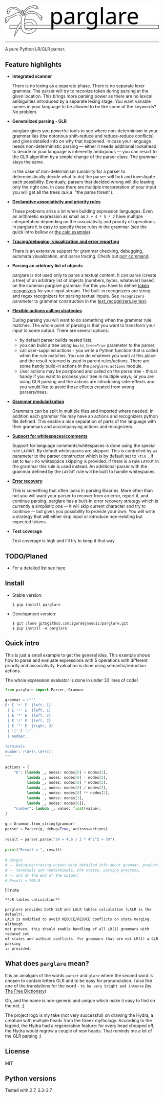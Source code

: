 ![parglare logo](images/parglare-logo.svg)

---

A pure Python LR/GLR parser.


## Feature highlights

* **Integrated scanner**

    There is no lexing as a separate phase. There is no separate lexer grammar.
    The parser will try to reconize token during parsing at the given location.
    This brings more parsing power as there are no lexical ambiguities
    introduced by a separate lexing stage. You want variable names in your
    language to be allowed to be like some of the keywords? No problem.

* **Generalized parsing - GLR**

    parglare gives you powerful tools to see where non-determinism in your
    grammar lies (the notorious shift-reduce and reduce-reduce conflicts) and
    gives detailed info on why that happened. In case your language needs
    non-deterministic parsing — either it needs additional lookahead to decide
    or your language is inherently ambiguous — you can resort to the GLR
    algorithm by a simple change of the parser class. The grammar stays the
    same.

    In the case of non-determinism (unability for a parser to deterministically
    decide what to do) the parser will fork and investigate each possibility.
    Eventualy, parsers that decided wrong will die leaving only the right one.
    In case there are multiple interpretation of your input you will get all the
    trees (a.k.a. "the parse forest").

* [**Declarative associativity and priority rules**](./disambiguation.md)

    These problems arise a lot when building expression languages. Even an
    arithmetic expression as small as `3 + 4 * 5 * 2` have multiple
    interpretation depending on the associativity and priority of operations. In
    parglare it is easy to specify these rules in the grammar (see the quick
    intro bellow or [the calc
    example](https://github.com/igordejanovic/parglare/blob/master/examples/calc/calc.py)).

* [**Tracing/debuging, visualization and error reporting**](./debugging.md)

    There is an extensive support for grammar checking, debugging, automata
    visualization, and parse tracing. Check out [pglr command](./pglr.md).

* **Parsing an arbitrary list of objects**

    parglare is not used only to parse a textual content. It can parse (create
    a tree) of an arbitrary list of objects (numbers, bytes, whatever) based on
    the common parglare grammar. For this you have to
    define [token recognizers](./recognizers.md) for your input stream. The
    built-in recognizers are string and regex recognizers for parsing textual
    inputs. See `recognizers` parameter to grammar construction in
    the [test_recognizers.py test](https://github.com/igordejanovic/parglare/blob/master/tests/func/test_recognizers.py).

* [**Flexible actions calling strategies**](./actions.md)

    During parsing you will want to do something when the grammar rule matches.
    The whole point of parsing is that you want to transform your input to some
    output. There are several options:

    - by default parser builds nested lists;
    - you can build a tree using `build_tree=True` parameter to the parser;
    - call user-supplied actions - you write a Python function that is called
      when the rule matches. You can do whatever you want at this place and the
      result returned is used in parent rules/actions. There are some handy
      build-in actions in the `parglare.actions` module.
    - User actions may be postponed and called on the parse tree - this is handy
      if you want to process your tree in multiple ways, or you are using GLR
      parsing and the actions are introducing side-effects and you would like to
      avoid those effects created from wrong parsers/trees.

* [**Grammar modularization**](./grammar_modularization.md)

    Grammars can be split in multiple files and imported where needed. In
    addition each grammar file may have an actions and recognizers python file
    defined. This enable a nice separation of parts of the language with their
    grammars and accompanying actions and recognizers.

* [**Support for whitespaces/comments**](./grammar_language.md#handling-whitespaces-and-comments-in-your-language)

    Support for language comments/whitespaces is done using the special rule
    `LAYOUT`. By default whitespaces are skipped. This is controlled by `ws`
    parameter to the parser constructor which is by default set to `\t\n `. If
    set to `None` no whitespace skipping is provided. If there is a rule
    `LAYOUT` in the grammar this rule is used instead. An additional parser with
    the grammar defined by the `LAYOUT` rule will be built to handle whitespaces.

* [**Error recovery**](./handling_errors.md#error-recovery)

    This is something that often lacks in parsing libraries. More often than not
    you will want your parser to recover from an error, report it, and continue
    parsing. parglare has a built-in error recovery strategy which is currently
    a simplistic one -- it will skip current character and try to continue --
    but gives you possibility to provide your own. You will write a strategy
    that will either skip input or introduce non-existing but expected tokens.

* **Test coverage**

    Test coverage is high and I'll try to keep it that way.


## TODO/Planed

* For a detailed list see [here](https://github.com/igordejanovic/parglare/issues?q=is%3Aissue+is%3Aopen+label%3Aenhancement)


## Install

- Stable version:

    ```
    $ pip install parglare
    ```

- Development version:

    ```
    $ git clone git@github.com:igordejanovic/parglare.git
    $ pip install -e parglare
    ```


## Quick intro

This is just a small example to get the general idea. This example shows how to
parse and evaluate expressions with 5 operations with different priority and
associativity. Evaluation is done using semantic/reduction actions.

The whole expression evaluator is done in under 30 lines of code!

```python
from parglare import Parser, Grammar

grammar = r"""
E: E '+' E  {left, 1}
 | E '-' E  {left, 1}
 | E '*' E  {left, 2}
 | E '/' E  {left, 2}
 | E '^' E  {right, 3}
 | '(' E ')'
 | number;

terminals
number: /\d+(\.\d+)?/;
"""

actions = {
    "E": [lambda _, nodes: nodes[0] + nodes[2],
          lambda _, nodes: nodes[0] - nodes[2],
          lambda _, nodes: nodes[0] * nodes[2],
          lambda _, nodes: nodes[0] / nodes[2],
          lambda _, nodes: nodes[0] ** nodes[2],
          lambda _, nodes: nodes[1],
          lambda _, nodes: nodes[0]],
    "number": lambda _, value: float(value),
}

g = Grammar.from_string(grammar)
parser = Parser(g, debug=True, actions=actions)

result = parser.parse("34 + 4.6 / 2 * 4^2^2 + 78")

print("Result = ", result)

# Output
# -- Debuging/tracing output with detailed info about grammar, productions,
# -- terminals and nonterminals, DFA states, parsing progress,
# -- and at the end of the output:
# Result = 700.8
```


!!! note

    **LR tables calculation**

    parglare provides both SLR and LALR tables calculation (LALR is the default).
    LALR is modified to avoid REDUCE/REDUCE conflicts on state merging. Although
    not proven, this should enable handling of all LR(1) grammars with reduced set
    of states and without conflicts. For grammars that are not LR(1) a GLR parsing
    is provided.


## What does `parglare` mean?

It is an amalgam of the words `parser` and `glare` where the second word is
chosen to contain letters GLR and to be easy for pronunciation. I also like one
of the translations for the word - `to be very bright and intense`
(by [The Free Dictionary](http://www.thefreedictionary.com/glare))

Oh, and the name is non-generic and unique which make it easy to find on the
net. ;)

The project logo is my take (not very successful) on drawing the Hydra, a
creature with multiple heads from the Greek mythology. According to the legend,
the Hydra had a regeneration feature: for every head chopped off, the Hydra
would regrow a couple of new heads. That reminds me a lot of the GLR parsing ;)


## License

MIT

## Python versions

Tested with 2.7, 3.3-3.7
